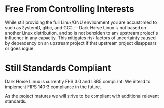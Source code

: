 # Free From Controlling Interests

While still providing the full Linux/GNU environment you are accustomed to such as SystemD, glibc, and GCC -- Dark Horse Linux is not based on another Linux distribution, and so is not beholden to any upstream project's influence in any capacity. This mitigates risk factors of uncertainty caused by dependency on an upstream project if that upstream project disappears or goes rogue.

# Still Standards Compliant

Dark Horse Linux is currently FHS 3.0 and LSB5 compliant. We intend to implement FIPS 140-3 compliance in the future. 


As the project matures we will strive to be compliant with additional relevant standards.
